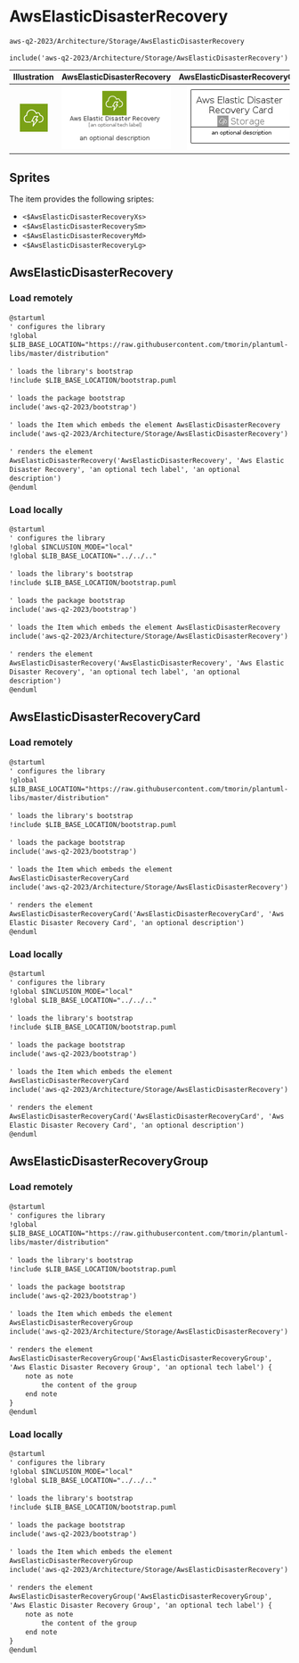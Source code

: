 # AwsElasticDisasterRecovery


```text
aws-q2-2023/Architecture/Storage/AwsElasticDisasterRecovery
```

```text
include('aws-q2-2023/Architecture/Storage/AwsElasticDisasterRecovery')
```



| Illustration | AwsElasticDisasterRecovery | AwsElasticDisasterRecoveryCard | AwsElasticDisasterRecoveryGroup |
| :---: | :---: | :---: | :---: |
| ![illustration for Illustration](../../../aws-q2-2023/Architecture/Storage/AwsElasticDisasterRecovery.png) | ![illustration for AwsElasticDisasterRecovery](../../../aws-q2-2023/Architecture/Storage/AwsElasticDisasterRecovery.Local.png) | ![illustration for AwsElasticDisasterRecoveryCard](../../../aws-q2-2023/Architecture/Storage/AwsElasticDisasterRecoveryCard.Local.png) | ![illustration for AwsElasticDisasterRecoveryGroup](../../../aws-q2-2023/Architecture/Storage/AwsElasticDisasterRecoveryGroup.Local.png) |



## Sprites
The item provides the following sriptes:

- `<$AwsElasticDisasterRecoveryXs>`
- `<$AwsElasticDisasterRecoverySm>`
- `<$AwsElasticDisasterRecoveryMd>`
- `<$AwsElasticDisasterRecoveryLg>`





## AwsElasticDisasterRecovery

### Load remotely
```plantuml
@startuml
' configures the library
!global $LIB_BASE_LOCATION="https://raw.githubusercontent.com/tmorin/plantuml-libs/master/distribution"

' loads the library's bootstrap
!include $LIB_BASE_LOCATION/bootstrap.puml

' loads the package bootstrap
include('aws-q2-2023/bootstrap')

' loads the Item which embeds the element AwsElasticDisasterRecovery
include('aws-q2-2023/Architecture/Storage/AwsElasticDisasterRecovery')

' renders the element
AwsElasticDisasterRecovery('AwsElasticDisasterRecovery', 'Aws Elastic Disaster Recovery', 'an optional tech label', 'an optional description')
@enduml
```

### Load locally
```plantuml
@startuml
' configures the library
!global $INCLUSION_MODE="local"
!global $LIB_BASE_LOCATION="../../.."

' loads the library's bootstrap
!include $LIB_BASE_LOCATION/bootstrap.puml

' loads the package bootstrap
include('aws-q2-2023/bootstrap')

' loads the Item which embeds the element AwsElasticDisasterRecovery
include('aws-q2-2023/Architecture/Storage/AwsElasticDisasterRecovery')

' renders the element
AwsElasticDisasterRecovery('AwsElasticDisasterRecovery', 'Aws Elastic Disaster Recovery', 'an optional tech label', 'an optional description')
@enduml
```

## AwsElasticDisasterRecoveryCard

### Load remotely
```plantuml
@startuml
' configures the library
!global $LIB_BASE_LOCATION="https://raw.githubusercontent.com/tmorin/plantuml-libs/master/distribution"

' loads the library's bootstrap
!include $LIB_BASE_LOCATION/bootstrap.puml

' loads the package bootstrap
include('aws-q2-2023/bootstrap')

' loads the Item which embeds the element AwsElasticDisasterRecoveryCard
include('aws-q2-2023/Architecture/Storage/AwsElasticDisasterRecovery')

' renders the element
AwsElasticDisasterRecoveryCard('AwsElasticDisasterRecoveryCard', 'Aws Elastic Disaster Recovery Card', 'an optional description')
@enduml
```

### Load locally
```plantuml
@startuml
' configures the library
!global $INCLUSION_MODE="local"
!global $LIB_BASE_LOCATION="../../.."

' loads the library's bootstrap
!include $LIB_BASE_LOCATION/bootstrap.puml

' loads the package bootstrap
include('aws-q2-2023/bootstrap')

' loads the Item which embeds the element AwsElasticDisasterRecoveryCard
include('aws-q2-2023/Architecture/Storage/AwsElasticDisasterRecovery')

' renders the element
AwsElasticDisasterRecoveryCard('AwsElasticDisasterRecoveryCard', 'Aws Elastic Disaster Recovery Card', 'an optional description')
@enduml
```

## AwsElasticDisasterRecoveryGroup

### Load remotely
```plantuml
@startuml
' configures the library
!global $LIB_BASE_LOCATION="https://raw.githubusercontent.com/tmorin/plantuml-libs/master/distribution"

' loads the library's bootstrap
!include $LIB_BASE_LOCATION/bootstrap.puml

' loads the package bootstrap
include('aws-q2-2023/bootstrap')

' loads the Item which embeds the element AwsElasticDisasterRecoveryGroup
include('aws-q2-2023/Architecture/Storage/AwsElasticDisasterRecovery')

' renders the element
AwsElasticDisasterRecoveryGroup('AwsElasticDisasterRecoveryGroup', 'Aws Elastic Disaster Recovery Group', 'an optional tech label') {
    note as note
        the content of the group
    end note
}
@enduml
```

### Load locally
```plantuml
@startuml
' configures the library
!global $INCLUSION_MODE="local"
!global $LIB_BASE_LOCATION="../../.."

' loads the library's bootstrap
!include $LIB_BASE_LOCATION/bootstrap.puml

' loads the package bootstrap
include('aws-q2-2023/bootstrap')

' loads the Item which embeds the element AwsElasticDisasterRecoveryGroup
include('aws-q2-2023/Architecture/Storage/AwsElasticDisasterRecovery')

' renders the element
AwsElasticDisasterRecoveryGroup('AwsElasticDisasterRecoveryGroup', 'Aws Elastic Disaster Recovery Group', 'an optional tech label') {
    note as note
        the content of the group
    end note
}
@enduml
```

